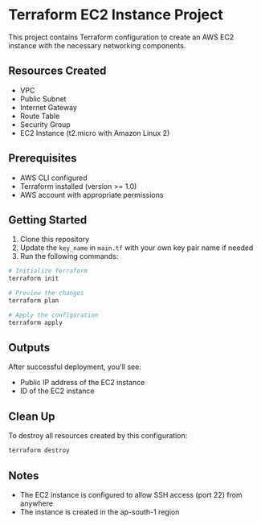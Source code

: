 # Terraform EC2 Instance Project

This project contains Terraform configuration to create an AWS EC2 instance with the necessary networking components.

## Resources Created

* VPC
* Public Subnet
* Internet Gateway
* Route Table
* Security Group
* EC2 Instance (t2.micro with Amazon Linux 2)

## Prerequisites

* AWS CLI configured
* Terraform installed (version >= 1.0)
* AWS account with appropriate permissions

## Getting Started

1. Clone this repository
2. Update the `key_name` in `main.tf` with your own key pair name if needed
3. Run the following commands:

```bash
# Initialize Terraform
terraform init

# Preview the changes
terraform plan

# Apply the configuration
terraform apply
```

## Outputs

After successful deployment, you'll see:
* Public IP address of the EC2 instance
* ID of the EC2 instance

## Clean Up

To destroy all resources created by this configuration:

```bash
terraform destroy
```

## Notes

* The EC2 instance is configured to allow SSH access (port 22) from anywhere
* The instance is created in the ap-south-1 region
